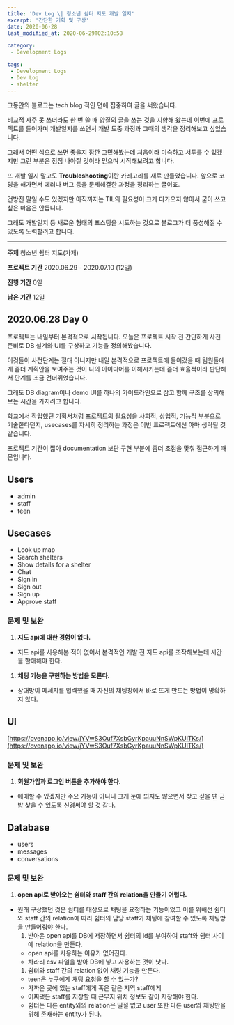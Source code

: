 ```yaml
---
title: 'Dev Log \| 청소년 쉼터 지도 개발 일지'
excerpt: '간단한 기획 및 구상'
date: 2020-06-28
last_modified_at: 2020-06-29T02:10:58

category:
 - Development Logs

tags:
 - Development Logs
 - Dev Log
 - shelter
---
```



그동안의 블로그는 tech blog 적인 면에 집중하여 글을 써왔습니다.

비교적 자주 못 쓰더라도 한 번 쓸 때 양질의 글을 쓰는 것을 지향해 왔는데 이번에 프로젝트를 들어가며 개발일지를 쓰면서 개발 도중 과정과 그때의 생각을 정리해보고 싶었습니다.

그래서 어떤 식으로 쓰면 좋을지 잠깐 고민해봤는데 처음이라 미숙하고 서투를 수 있겠지만 그런 부분은 점점 나아질 것이라 믿으며  시작해보려고 합니다.

또 개발 일지 말고도 **Troubleshooting**이란 카레고리를 새로 만들었습니다.
앞으로 코딩을 해가면서 에러나 버그 등을 문제해결한 과정을 정리하는 글이죠.

건방진 말일 수도 있겠지만 아직까지는 TIL의 필요성이 크게 다가오지 않아서 굳이 쓰고 싶은 마음은 안듭니다.

그래도 개발일지 등 새로운 형태의 포스팅을 시도하는 것으로 블로그가 더 풍성해질 수 있도록 노력할려고 합니다.

---

**주제** 청소년 쉼터 지도(가제)

**프로젝트 기간** 2020.06.29 - 2020.07.10 (12일)

**진행 기간** 0일

**남은 기간** 12일


## 2020.06.28 Day 0
프로젝트는 내일부터 본격적으로 시작됩니다.
오늘은 프로젝트 시작 전 간단하게 사전 준비로 DB 설계와 UI를 구상하고 기능을 정의해봤습니다.

이것들이 사전단계는 절대 아니지만 내일 본격적으로 프로젝트에 들어갔을 때 팀원들에게 좀더 계획안을 보여주는 것이 나의 아이디어를 이해시키는데 좀더 효율적이라 판단해서 단계를 조금 건너뛰었습니다.

그래도 DB diagram이나 demo UI를 하나의 가이드라인으로 삼고 함께 구조를 상의해보는 시간을 가지려고 합니다.

학교에서 작업했던 기획서처럼 프로젝트의 필요성을 사회적, 상업적, 기능적 부분으로 기술한다던지, usecases를 자세히 정리하는 과정은 이번 프로젝트에선 아마 생략될 것 같습니다.

프로젝트 기간이 짧아 documentation 보단 구현 부분에 좀더 초점을 맞춰 접근하기 때문입니다.



## Users
* admin
* staff
* teen



## Usecases
* Look up map
* Search shelters
* Show details for a shelter
* Chat
* Sign in
* Sign out
* Sign up
* Approve staff

### 문제 및 보완
1. **지도 api에 대한 경험이 없다.**
  * 지도 api를 사용해본 적이 없어서 본격적인 개발 전 지도 api를 조작해보는데 시간을 할애해야 한다.
1. **채팅 기능을 구현하는 방법을 모른다.**
  * 상대방이 메세지를 입력했을 때 자신의 채팅창에서 바로 뜨게 만드는 방법이 명확하지 않다.



## UI
[https://ovenapp.io/view/jYVwS3Ouf7XsbGyrKpauuNnSWpKUlTKs/](https://ovenapp.io/view/jYVwS3Ouf7XsbGyrKpauuNnSWpKUlTKs/)

### 문제 및 보완
1. **회원가입과 로그인 버튼을 추가해야 한다.**
  * 애매할 수 있겠지만 주요 기능이 아니니 크게 눈에 띄지도 않으면서 찾고 싶을 떈 금방 찾을 수 있도록 신경써야 할 것 같다.



## Database
* users
* messages
* conversations

### 문제 및 보완
1. **open api로 받아오는 쉼터와 staff 간의 relation을 만들기 어렵다.**
  * 원래 구상했던 것은 쉼터를 대상으로 채팅을 요청하는 기능이었고 이를 위해선 쉼터와 staff 간의 relation에 따라 쉼터의 담당 staff가 채팅에 참여할 수 있도록 채팅방을 만들어줘야 한다.
    1. 받아온 open api를 DB에 저장하면서 쉼터의 id를 부여하여 staff와 쉼터 사이에 relation을 만든다.
      * open api를 사용하는 이유가 없어진다.
      * 차라리 csv 파일을 받아 DB에 넣고 사용하는 것이 낫다.
    1. 쉼터와 staff 간의 relation 없이 채팅 기능을 만든다.
      * teen은 누구에게 채팅 요청을 할 수 있는가?
      * 가까운 곳에 있는 staff에게 혹은 같은 지역 staff에게
      * 어찌됐든 staff를 저장할 때 근무지 위치 정보도 같이 저장해야 한다.
      * 쉼터는 다른 entity와의 relation은 일절 없고 user 또한 다른 user와 채팅만을 위해 존재하는 entity가 된다.
